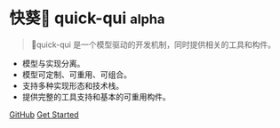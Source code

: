 # 快葵🌻 quick-qui <small>alpha</small>

> 🌻quick-qui 是一个模型驱动的开发机制，同时提供相关的工具和构件。

- 模型与实现分离。
- 模型可定制、可重用、可组合。
- 支持多种实现形态和技术栈。
- 提供完整的工具支持和基本的可重用构件。

[GitHub](https://github.com/quickqui/main)
[Get Started](#🌻quick-qui)
